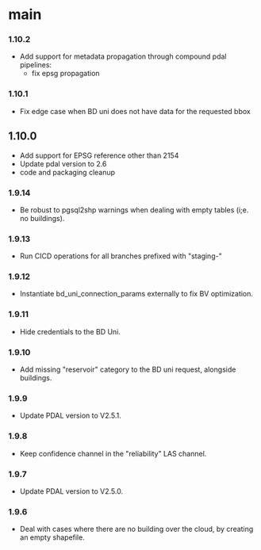 # main

### 1.10.2
- Add support for metadata propagation through compound pdal pipelines:
  - fix epsg propagation

### 1.10.1
- Fix edge case when BD uni does not have data for the requested bbox

## 1.10.0
- Add support for EPSG reference other than 2154
- Update pdal version to 2.6
- code and packaging cleanup

### 1.9.14
- Be robust to pgsql2shp warnings when dealing with empty tables (i;e. no buildings).

### 1.9.13
- Run CICD operations for all branches prefixed with "staging-"

### 1.9.12
- Instantiate bd_uni_connection_params externally to fix BV optimization.

### 1.9.11
- Hide credentials to the BD Uni.

### 1.9.10
- Add missing "reservoir" category to the BD uni request, alongside buildings.

### 1.9.9
- Update PDAL version to V2.5.1.

### 1.9.8
- Keep confidence channel in the "reliability" LAS channel.

### 1.9.7
- Update PDAL version to V2.5.0.

### 1.9.6
- Deal with cases where there are no building over the cloud, by creating an empty shapefile.
